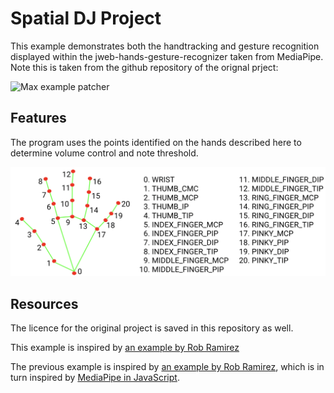 # Spatial DJ Project

This example demonstrates both the handtracking and gesture recognition displayed within the jweb-hands-gesture-recognizer taken from MediaPipe. Note this is taken from the github repository of the orignal prject:

![Max example patcher](./jweb-hands-gesture-recognizer.gif)

## Features

The program uses the points identified on the hands described here to determine volume control and note threshold.

![Handlandmarks diagram](hand-landmarks.png)

## Resources

The licence for the original project is saved in this repository as well.

This example is inspired by [an example by Rob Ramirez](https://github.com/lysdexic-audio/jweb-hands-gesture-recognizer)

The previous example is inspired by [an example by Rob Ramirez](https://github.com/robtherich/jweb-mediapipe), which is in turn inspired by [MediaPipe in JavaScript](https://github.com/LintangWisesa/MediaPipe-in-JavaScript).
